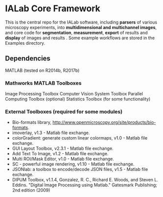 IALab Core Framework
====================
This is the central repo for the IALab software, including **parsers** of various microscopy experiments, into **multidimensional and multichannel images**, and core code for **segmentation**, **measurement**, **export** of results and **display** of images and results .  Some example workflows are stored in the Examples directory.

## Dependencies
MATLAB (tested on R2014b, R2017b)

### Mathworks MATLAB Toolboxes
Image Processing Toolbox
Computer Vision System Toolbox
Parallel Computing Toolbox (optional)
Statistics Toolbox (for some functionality)

### External Toolboxes (required for some modules)
- Bio-formats library, http://www.openmicroscopy.org/site/products/bio-formats.
- imoverlay, v1.3 - Matlab file exchange.
- colorGradient: generate custom linear colormaps, v1.0 - Matlab file exchange.
- GUI Layout Toolbox, v2.3.1 - Matlab file exchange.
- Add Text To Image, v1.2 - Matlab file exchange.
- Multi ROI/Mask Editor, v1.0 - Matlab file exchange.
- SC - powerful image rendering, v1.10 - Matlab file exchange.
- JSONlab: a toolbox to encode/decode JSON files, v1.5 - Matlab file exchange.
- DIPUM Toolbox, v1.1.4, Gonzalez, R. C., Richard E. Woods, and Steven L. Eddins. "Digital Image Processing using Matlab." Gatesmark Publishing; 2nd edition (2009)

